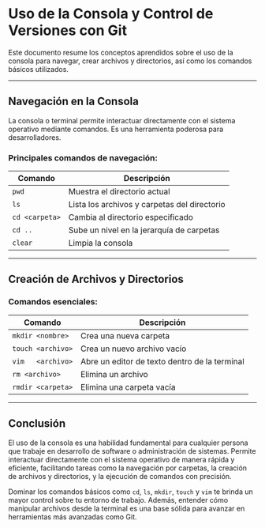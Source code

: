 # Uso de la Consola y Control de Versiones con Git

Este documento resume los conceptos aprendidos sobre el uso de la consola para navegar, crear archivos y directorios, así como los comandos básicos utilizados.

---

## Navegación en la Consola

La consola o terminal permite interactuar directamente con el sistema operativo mediante comandos. Es una herramienta poderosa para desarrolladores.

### Principales comandos de navegación:

| Comando              | Descripción                                      |
|----------------------|--------------------------------------------------|
| `pwd`                | Muestra el directorio actual                     |
| `ls`                 | Lista los archivos y carpetas del directorio     |
| `cd <carpeta>`       | Cambia al directorio especificado                |
| `cd ..`              | Sube un nivel en la jerarquía de carpetas        |
| `clear`              | Limpia la consola                                |

---

## Creación de Archivos y Directorios

### Comandos esenciales:

| Comando                    | Descripción                                     |
|----------------------------|-------------------------------------------------|
| `mkdir <nombre>`           | Crea una nueva carpeta                          |
| `touch <archivo>`          | Crea un nuevo archivo vacío                     |
| `vim   <archivo>`           | Abre un editor de texto dentro de la terminal  |
| `rm <archivo>`             | Elimina un archivo                              |
| `rmdir <carpeta>`          | Elimina una carpeta vacía                       |

---

## Conclusión

El uso de la consola es una habilidad fundamental para cualquier persona que trabaje en desarrollo de software o administración de sistemas. Permite interactuar directamente con el sistema operativo de manera rápida y eficiente, facilitando tareas como la navegación por carpetas, la creación de archivos y directorios, y la ejecución de comandos con precisión.

Dominar los comandos básicos como `cd`, `ls`, `mkdir`, `touch` y `vim` te brinda un mayor control sobre tu entorno de trabajo. Además, entender cómo manipular archivos desde la terminal es una base sólida para avanzar en herramientas más avanzadas como Git.
